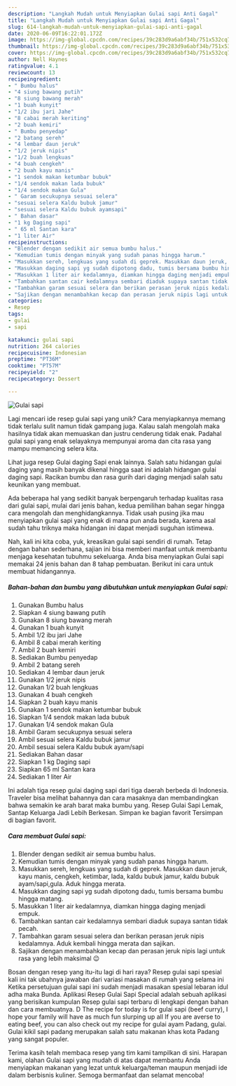 ```yaml
---
description: "Langkah Mudah untuk Menyiapkan Gulai sapi Anti Gagal"
title: "Langkah Mudah untuk Menyiapkan Gulai sapi Anti Gagal"
slug: 614-langkah-mudah-untuk-menyiapkan-gulai-sapi-anti-gagal
date: 2020-06-09T16:22:01.172Z
image: https://img-global.cpcdn.com/recipes/39c283d9a6abf34b/751x532cq70/gulai-sapi-foto-resep-utama.jpg
thumbnail: https://img-global.cpcdn.com/recipes/39c283d9a6abf34b/751x532cq70/gulai-sapi-foto-resep-utama.jpg
cover: https://img-global.cpcdn.com/recipes/39c283d9a6abf34b/751x532cq70/gulai-sapi-foto-resep-utama.jpg
author: Nell Haynes
ratingvalue: 4.1
reviewcount: 13
recipeingredient:
- " Bumbu halus"
- "4 siung bawang putih"
- "8 siung bawang merah"
- "1 buah kunyit"
- "1/2 ibu jari Jahe"
- "8 cabai merah keriting"
- "2 buah kemiri"
- " Bumbu penyedap"
- "2 batang sereh"
- "4 lembar daun jeruk"
- "1/2 jeruk nipis"
- "1/2 buah lengkuas"
- "4 buah cengkeh"
- "2 buah kayu manis"
- "1 sendok makan ketumbar bubuk"
- "1/4 sendok makan lada bubuk"
- "1/4 sendok makan Gula"
- " Garam secukupnya sesuai selera"
- "sesuai selera Kaldu bubuk jamur"
- "sesuai selera Kaldu bubuk ayamsapi"
- " Bahan dasar"
- "1 kg Daging sapi"
- " 65 ml Santan kara"
- "1 liter Air"
recipeinstructions:
- "Blender dengan sedikit air semua bumbu halus."
- "Kemudian tumis dengan minyak yang sudah panas hingga harum."
- "Masukkan sereh, lengkuas yang sudah di geprek. Masukkan daun jeruk, kayu manis, cengkeh, ketimbar, lada, kaldu bubuk jamur, kaldu bubuk ayam/sapi,gula. Aduk hingga merata."
- "Masukkan daging sapi yg sudah dipotong dadu, tumis bersama bumbu hingga matang."
- "Masukkan 1 liter air kedalamnya, diamkan hingga daging menjadi empuk."
- "Tambahkan santan cair kedalamnya sembari diaduk supaya santan tidak pecah."
- "Tambahkan garam sesuai selera dan berikan perasan jeruk nipis kedalamnya. Aduk kembali hingga merata dan sajikan."
- "Sajikan dengan menambahkan kecap dan perasan jeruk nipis lagi untuk rasa yang lebih maksimal 😉"
categories:
- Resep
tags:
- gulai
- sapi

katakunci: gulai sapi 
nutrition: 264 calories
recipecuisine: Indonesian
preptime: "PT36M"
cooktime: "PT57M"
recipeyield: "2"
recipecategory: Dessert

---
```



![Gulai sapi](https://img-global.cpcdn.com/recipes/39c283d9a6abf34b/751x532cq70/gulai-sapi-foto-resep-utama.jpg)

Lagi mencari ide resep gulai sapi yang unik? Cara menyiapkannya memang tidak terlalu sulit namun tidak gampang juga. Kalau salah mengolah maka hasilnya tidak akan memuaskan dan justru cenderung tidak enak. Padahal gulai sapi yang enak selayaknya mempunyai aroma dan cita rasa yang mampu memancing selera kita.

Lihat juga resep Gulai daging Sapi enak lainnya. Salah satu hidangan gulai daging yang masih banyak dikenal hingga saat ini adalah hidangan gulai daging sapi. Racikan bumbu dan rasa gurih dari daging menjadi salah satu keunikan yang membuat.

Ada beberapa hal yang sedikit banyak berpengaruh terhadap kualitas rasa dari gulai sapi, mulai dari jenis bahan, kedua pemilihan bahan segar hingga cara mengolah dan menghidangkannya. Tidak usah pusing jika mau menyiapkan gulai sapi yang enak di mana pun anda berada, karena asal sudah tahu triknya maka hidangan ini dapat menjadi suguhan istimewa.


Nah, kali ini kita coba, yuk, kreasikan gulai sapi sendiri di rumah. Tetap dengan bahan sederhana, sajian ini bisa memberi manfaat untuk membantu menjaga kesehatan tubuhmu sekeluarga. Anda bisa menyiapkan Gulai sapi memakai 24 jenis bahan dan 8 tahap pembuatan. Berikut ini cara untuk membuat hidangannya.

<!--inarticleads1-->

##### Bahan-bahan dan bumbu yang dibutuhkan untuk menyiapkan Gulai sapi:

1. Gunakan  Bumbu halus
1. Siapkan 4 siung bawang putih
1. Gunakan 8 siung bawang merah
1. Gunakan 1 buah kunyit
1. Ambil 1/2 ibu jari Jahe
1. Ambil 8 cabai merah keriting
1. Ambil 2 buah kemiri
1. Sediakan  Bumbu penyedap
1. Ambil 2 batang sereh
1. Sediakan 4 lembar daun jeruk
1. Gunakan 1/2 jeruk nipis
1. Gunakan 1/2 buah lengkuas
1. Gunakan 4 buah cengkeh
1. Siapkan 2 buah kayu manis
1. Gunakan 1 sendok makan ketumbar bubuk
1. Siapkan 1/4 sendok makan lada bubuk
1. Gunakan 1/4 sendok makan Gula
1. Ambil  Garam secukupnya sesuai selera
1. Ambil sesuai selera Kaldu bubuk jamur
1. Ambil sesuai selera Kaldu bubuk ayam/sapi
1. Sediakan  Bahan dasar
1. Siapkan 1 kg Daging sapi
1. Siapkan  65 ml Santan kara
1. Sediakan 1 liter Air


Ini adalah tiga resep gulai daging sapi dari tiga daerah berbeda di Indonesia. Traveler bisa melihat bahannya dan cara masaknya dan membandingkan bahwa semakin ke arah barat maka bumbu yang. Resep Gulai Sapi Lemak, Santap Keluarga Jadi Lebih Berkesan. Simpan ke bagian favorit Tersimpan di bagian favorit. 

<!--inarticleads2-->

##### Cara membuat Gulai sapi:

1. Blender dengan sedikit air semua bumbu halus.
1. Kemudian tumis dengan minyak yang sudah panas hingga harum.
1. Masukkan sereh, lengkuas yang sudah di geprek. Masukkan daun jeruk, kayu manis, cengkeh, ketimbar, lada, kaldu bubuk jamur, kaldu bubuk ayam/sapi,gula. Aduk hingga merata.
1. Masukkan daging sapi yg sudah dipotong dadu, tumis bersama bumbu hingga matang.
1. Masukkan 1 liter air kedalamnya, diamkan hingga daging menjadi empuk.
1. Tambahkan santan cair kedalamnya sembari diaduk supaya santan tidak pecah.
1. Tambahkan garam sesuai selera dan berikan perasan jeruk nipis kedalamnya. Aduk kembali hingga merata dan sajikan.
1. Sajikan dengan menambahkan kecap dan perasan jeruk nipis lagi untuk rasa yang lebih maksimal 😉


Bosan dengan resep yang itu-itu lagi di hari raya? Resep gulai sapi spesial kali ini tak ubahnya jawaban dari variasi masakan di rumah yang selama ini Ketika persetujuan gulai sapi ini sudah menjadi masakan spesial lebaran idul adha maka Bunda. Aplikasi Resep Gulai Sapi Special adalah sebuah aplikasi yang berisikan kumpulan Resep gulai sapi terbaru di lengkapi dengan bahan dan cara membuatnya. D The recipe for today is for gulai sapi (beef curry), I hope your family will have as much fun slurping up all If you are averse to eating beef, you can also check out my recipe for gulai ayam Padang, gulai. Gulai kikil sapi padang merupakan salah satu makanan khas kota Padang yang sangat populer. 

Terima kasih telah membaca resep yang tim kami tampilkan di sini. Harapan kami, olahan Gulai sapi yang mudah di atas dapat membantu Anda menyiapkan makanan yang lezat untuk keluarga/teman maupun menjadi ide dalam berbisnis kuliner. Semoga bermanfaat dan selamat mencoba!
